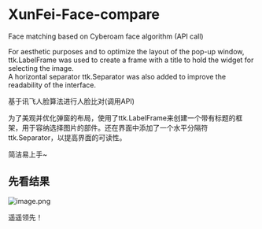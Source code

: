 # XunFei-Face-compare
Face matching based on Cyberoam face algorithm (API call)  

For aesthetic purposes and to optimize the layout of the pop-up window, ttk.LabelFrame was used to create a frame with a title to hold the widget for selecting the image.  
A horizontal separator ttk.Separator was also added to improve the readability of the interface.

基于讯飞人脸算法进行人脸比对(调用API)  

为了美观并优化弹窗的布局，使用了ttk.LabelFrame来创建一个带有标题的框架，用于容纳选择图片的部件。还在界面中添加了一个水平分隔符ttk.Separator，以提高界面的可读性。  

简洁易上手~

## 先看结果
![image.png](https://s2.loli.net/2024/02/02/wH5lXKQDObRTgBZ.png)  

遥遥领先！  
